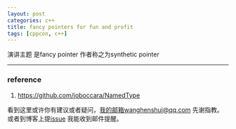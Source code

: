 ```yaml
---
layout: post
categories: c++
title: fancy pointers for fun and profit
tags: [cppcon, c++]
---
```

  

演讲主题 是fancy pointer 作者称之为synthetic pointer

---



### reference

1. https://github.com/joboccara/NamedType

   

   


看到这里或许你有建议或者疑问，我的邮箱wanghenshui@qq.com 先谢指教。或者到博客上提[issue](https://github.com/wanghenshui/wanghenshui.github.io/issues/new) 我能收到邮件提醒。

